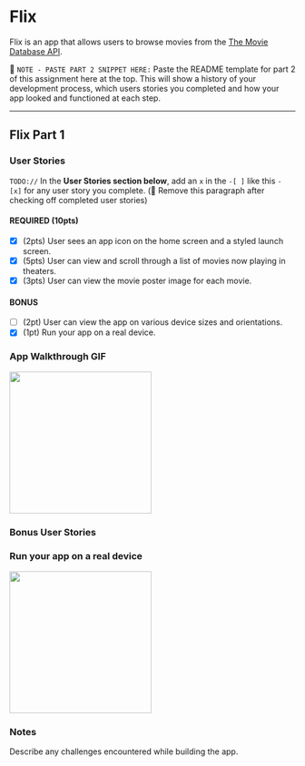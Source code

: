 # Flix

Flix is an app that allows users to browse movies from the [The Movie Database API](http://docs.themoviedb.apiary.io/#).

📝 `NOTE - PASTE PART 2 SNIPPET HERE:` Paste the README template for part 2 of this assignment here at the top. This will show a history of your development process, which users stories you completed and how your app looked and functioned at each step.

---

## Flix Part 1

### User Stories
`TODO://` In the **User Stories section below**, add an `x` in the `-[ ]` like this `- [x]` for any user story you complete. (🚫 Remove this paragraph after checking off completed user stories)

#### REQUIRED (10pts)
- [x] (2pts) User sees an app icon on the home screen and a styled launch screen.
- [x] (5pts) User can view and scroll through a list of movies now playing in theaters.
- [x] (3pts) User can view the movie poster image for each movie.

#### BONUS
- [ ] (2pt) User can view the app on various device sizes and orientations.
- [x] (1pt) Run your app on a real device.

### App Walkthrough GIF

<img src="https://s7.ezgif.com/save/ezgif-7-9ed98b949628.gif" width=250><br>

### Bonus User Stories
### Run your app on a real device
<img src="https://s7.ezgif.com/save/ezgif-7-b3fa80d52399.gif" width=250><br>

### Notes
Describe any challenges encountered while building the app.


